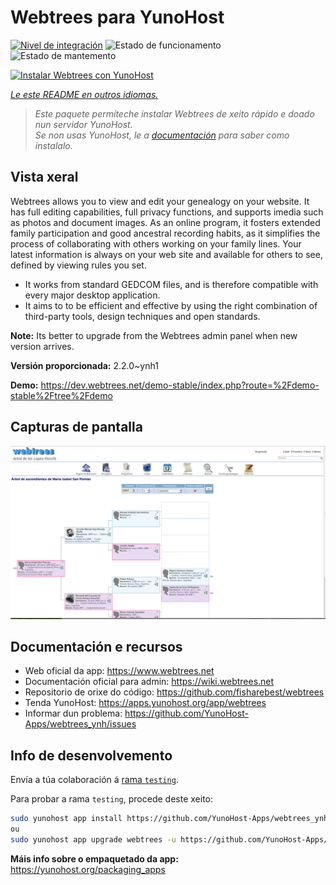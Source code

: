<!--
NOTA: Este README foi creado automáticamente por <https://github.com/YunoHost/apps/tree/master/tools/readme_generator>
NON debe editarse manualmente.
-->

# Webtrees para YunoHost

[![Nivel de integración](https://apps.yunohost.org/badge/integration/webtrees)](https://ci-apps.yunohost.org/ci/apps/webtrees/)
![Estado de funcionamento](https://apps.yunohost.org/badge/state/webtrees)
![Estado de mantemento](https://apps.yunohost.org/badge/maintained/webtrees)

[![Instalar Webtrees con YunoHost](https://install-app.yunohost.org/install-with-yunohost.svg)](https://install-app.yunohost.org/?app=webtrees)

*[Le este README en outros idiomas.](./ALL_README.md)*

> *Este paquete permíteche instalar Webtrees de xeito rápido e doado nun servidor YunoHost.*  
> *Se non usas YunoHost, le a [documentación](https://yunohost.org/install) para saber como instalalo.*

## Vista xeral

Webtrees allows you to view and edit your genealogy on your website. It has full editing capabilities, full privacy functions, and supports imedia such as photos and document images. As an online program, it fosters extended family participation and good ancestral recording habits, as it simplifies the process of collaborating with others working on your family lines. Your latest information is always on your web site and available for others to see, defined by viewing rules you set.

- It works from standard GEDCOM files, and is therefore compatible with every major desktop application.
- It aims to to be efficient and effective by using the right combination of third-party tools, design techniques and open standards.

**Note:** Its better to upgrade from the Webtrees admin panel when new version arrives.


**Versión proporcionada:** 2.2.0~ynh1

**Demo:** <https://dev.webtrees.net/demo-stable/index.php?route=%2Fdemo-stable%2Ftree%2Fdemo>

## Capturas de pantalla

![Captura de pantalla de Webtrees](./doc/screenshots/1200px-Webtrees.png)

## Documentación e recursos

- Web oficial da app: <https://www.webtrees.net>
- Documentación oficial para admin: <https://wiki.webtrees.net>
- Repositorio de orixe do código: <https://github.com/fisharebest/webtrees>
- Tenda YunoHost: <https://apps.yunohost.org/app/webtrees>
- Informar dun problema: <https://github.com/YunoHost-Apps/webtrees_ynh/issues>

## Info de desenvolvemento

Envía a túa colaboración á [rama `testing`](https://github.com/YunoHost-Apps/webtrees_ynh/tree/testing).

Para probar a rama `testing`, procede deste xeito:

```bash
sudo yunohost app install https://github.com/YunoHost-Apps/webtrees_ynh/tree/testing --debug
ou
sudo yunohost app upgrade webtrees -u https://github.com/YunoHost-Apps/webtrees_ynh/tree/testing --debug
```

**Máis info sobre o empaquetado da app:** <https://yunohost.org/packaging_apps>
